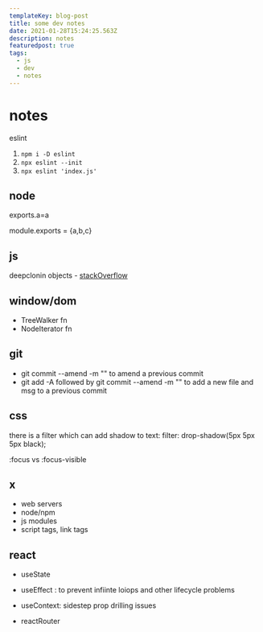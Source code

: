 ```yaml
---
templateKey: blog-post
title: some dev notes
date: 2021-01-28T15:24:25.563Z
description: notes
featuredpost: true
tags:
  - js
  - dev
  - notes
---
```


# notes
eslint 
1.  `npm i -D eslint`
2. `npx eslint --init `
3. `npx eslint 'index.js'`

## node
exports.a=a

module.exports = {a,b,c}

## js
deepclonin objects - [stackOverflow](https://stackoverflow.com/questions/122102/what-is-the-most-efficient-way-to-deep-clone-an-object-in-javascript?rq=1)

## window/dom
- TreeWalker fn
- NodeIterator fn

## git
- git commit --amend -m ""   to amend a previous commit
- git add -A    followed by   git commit --amend -m ""    to add a new file and msg to a previous commit

## css
there is a filter which can add shadow to text: filter: drop-shadow(5px 5px 5px black);

:focus vs :focus-visible

## x
- web servers
- node/npm
- js modules
- script tags, link tags

## react
- useState
- useEffect : to prevent infiinte loiops and other lifecycle problems
- useContext: sidestep prop drilling issues

- reactRouter
